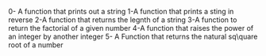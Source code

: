 0- A function that prints out a string
1-A function that prints a sting in reverse
2-A function that returns the legnth of a string
3-A function to return the factorial of a given number
4-A function that raises the power of an integer by another integer
5- A Function that returns the natural sq\quare root of a number

